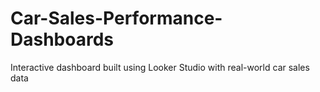 # Car-Sales-Performance-Dashboards
Interactive dashboard built using Looker Studio with real-world car sales data
